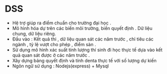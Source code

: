 # DSS
- Hệ trợ giúp ra điểm chuẩn cho trường đại học . 
- Mô hình hóa dự trên các biến môi trường, biến quyết định . Dữ liệu chung, dữ liệu riêng.
- Đầu vào : Kết quả thi , dữ liệu quan sát các năm trước , chỉ tiêu các ngành , tỷ lệ vượt cho phép , điểm sàn . 
- Sử dụng mô hình xác suất tính lượng thí sinh đi học thực tế dựa vào kết quả quan sát được ở các năm trước . 
- Xây dựng bảng quyết định và tính denta thực tế với số lượng dự kiến 
- Ngôn ngữ sử dụng : Nodejs(express) + Mysql
